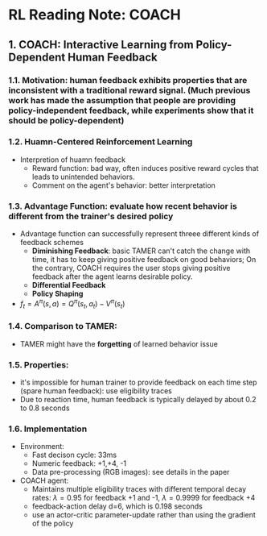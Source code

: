 # RL Reading Note: COACH

## 1. COACH: Interactive Learning from Policy-Dependent Human Feedback

### 1.1. Motivation: human feedback exhibits properties that are inconsistent with a traditional reward signal. (Much previous work has made the assumption that people are providing policy-independent feedback, while experiments show that it should be policy-dependent)

### 1.2. Huamn-Centered Reinforcement Learning
- Interpretion of huamn feedback
	- Reward function: bad way, often induces positive reward cycles that leads to unintended behaviors.
	- Comment on the agent's behavior: better interpretation


### 1.3. Advantage Function: evaluate how recent behavior is different from the trainer's desired policy
- Advantage function can successfully represent threee different kinds of feedback schemes
	- **Diminishing Feedback**: basic TAMER can't catch the change with time, it has to keep giving positive feedback on good behaviors; On the contrary, COACH requires the user stops giving positive feedback after the agent learns desirable policy. 
	- **Differential Feedback** 
	- **Policy Shaping**
- $f_{t} =A^{\pi}(s, a)= Q^{\pi}(s_t, a_t) - V^{\pi}(s_t)$


### 1.4. Comparison to TAMER:
- TAMER might have the **forgetting** of learned behavior issue

### 1.5. Properties:
- it's impossible for human trainer to provide feedback on each time step (spare human feedback): use eligibility traces
- Due to reaction time, human feedback is typically delayed by about 0.2 to 0.8 seconds

### 1.6. Implementation
- Environment:
	- Fast decison cycle: 33ms
	- Numeric feedback: +1,+4, -1
	- Data pre-processing (RGB images): see details in the paper
- COACH agent:
	- Maintains multiple eligibility traces with different temporal decay rates: $\lambda = 0.95$ for feedback +1 and -1, $\lambda = 0.9999$ for feedback +4 
	- feedback-action delay d=6, which is 0.198 seconds
	- use an actor-critic parameter-update rather than using the gradient of the policy

